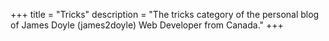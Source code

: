 +++
title = "Tricks"
description = "The tricks category of the personal blog of James Doyle (james2doyle) Web Developer from Canada."
+++
